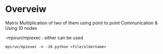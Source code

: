 # Overveiw

Matrix Multiplication of two of them using point to point Communication & Using 10 nodes

-mpirun/mpiexec : either can be used

    mpirun/mpiexec -n -10 python <file/oldername> 

